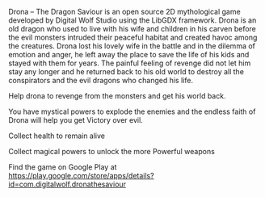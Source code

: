 Drona – The Dragon Saviour is an open source 2D mythological game developed by Digital Wolf Studio using the LibGDX framework.
Drona is an old dragon who used to live with his wife and children in his carven before the evil monsters intruded their peaceful habitat and created havoc among the creatures. Drona lost his lovely wife in the battle and in the dilemma of emotion and anger, he left away the place to save the life of his kids and stayed with them for years.
The painful feeling of revenge did not let him stay any longer and he returned back to his old world to destroy all the conspirators and the evil dragons who changed his life.

Help drona to revenge from the monsters and get his world back.

You have mystical powers to explode the enemies and the endless faith of Drona will help you get Victory over evil.

Collect health to remain alive

Collect magical powers to unlock the more Powerful weapons

Find the game on Google Play at
https://play.google.com/store/apps/details?id=com.digitalwolf.dronathesaviour
